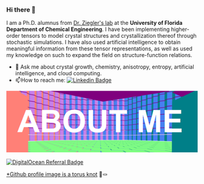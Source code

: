 ### Hi there 👋

I am a Ph.D. alumnus from [Dr. Ziegler's lab](https://ziegler.che.ufl.edu/) at the **University of Florida Department of Chemical Engineering**. 
I have been implementing higher-order tensors to model crystal structures and crystallization thereof through stochastic simulations. I have also used artificial intelligence to obtain meaningful information from these tensor representations, as well as used my knowledge on such to expand the field on structure-function relations. 

- 💬 Ask me about crystal growth, chemistry, anisotropy, entropy, artificial intelligence, and cloud computing. 
- :mailbox:How to reach me: [![Linkedin Badge](https://img.shields.io/badge/-andrewrygarcia-blue?style=flat&logo=Linkedin&logoColor=white)](https://linkedin.com/in/andrewrygarcia)


![Image](about.png)

<a href="https://www.digitalocean.com/?refcode=b86f53f9a50f&utm_campaign=Referral_Invite&utm_medium=Referral_Program&utm_source=badge"><img src="https://web-platforms.sfo2.digitaloceanspaces.com/WWW/Badge%202.svg" alt="DigitalOcean Referral Badge" /></a>

<!--
**andrewrgarcia/andrewrgarcia** is a ✨ _special_ ✨ repository because its `README.md` (this file) appears on your GitHub profile.

Here are some ideas to get you started:

- 🔭 I’m currently working on ...

- 🌱 I’m currently learning ...

- 👯 I’m looking to collaborate on ...

- 🤔 I’m looking for help with ...

- 💬 Ask me about ..

- 📫 How to reach me: ...

- 😄 Pronouns: ...

- ⚡ Fun fact: ...
-->

<a href="https://torus3d.herokuapp.com/">*Github profile image is a torus knot</a>  🍩🪢

<!--<sub><a href="https://torus3d.herokuapp.com/">*Github profile image is a torus knot</a> 🍩🪢</sub>-->
